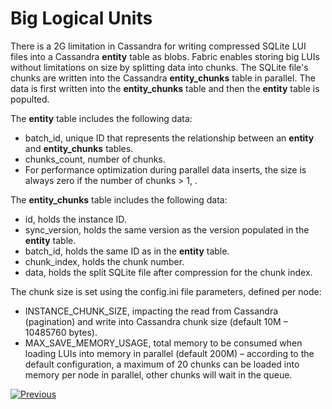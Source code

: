 # Big Logical Units

There is a 2G limitation in Cassandra for writing compressed SQLite LUI files into a Cassandra **entity** table as blobs. Fabric enables storing big LUIs without limitations on size by splitting data into chunks. The SQLite file's chunks are written into the Cassandra **entity_chunks** table in parallel. The data is first written into the **entity_chunks** table and then the **entity** table is populted. 

The **entity** table includes the following data:

* batch_id, unique ID that represents the relationship between an **entity** and **entity_chunks** tables.
* chunks_count, number of chunks.
* For performance optimization during  parallel data inserts, the size is always zero if the  number of chunks > 1, .

The **entity_chunks** table includes the following data:

* id, holds the instance ID.
* sync_version, holds the same version as the version populated in the **entity** table. 
* batch_id, holds the same ID as in the **entity** table.
* chunk_index, holds the chunk number.
* data, holds the split SQLite file after compression for the chunk index.

The chunk size is set using the config.ini file parameters, defined per node:

* INSTANCE_CHUNK_SIZE, impacting the read from Cassandra (pagination) and write into Cassandra chunk size (default 10M – 10485760 bytes).
* MAX_SAVE_MEMORY_USAGE, total memory to be consumed when loading LUIs into memory in parallel (default 200M) – according to the default configuration, a maximum of 20 chunks can be loaded into memory per node in parallel, other chunks will wait in the queue. 



[![Previous](/articles/images/Previous.png)](02_storage_management.md)

